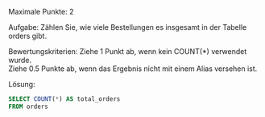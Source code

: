 Maximale Punkte: 2

Aufgabe:
Zählen Sie, wie viele Bestellungen es insgesamt in der Tabelle orders gibt.

Bewertungskriterien:
Ziehe 1 Punkt ab, wenn kein COUNT(*) verwendet wurde.  
Ziehe 0.5 Punkte ab, wenn das Ergebnis nicht mit einem Alias versehen ist.

Lösung:
````sql
SELECT COUNT(*) AS total_orders
FROM orders
````